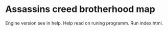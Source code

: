 # Assassins creed brotherhood map
Engine version see in help.
Help read on runing programm.
Run index.html.